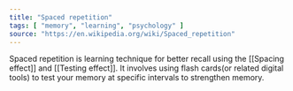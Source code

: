 ```yaml
---
title: "Spaced repetition"
tags: [ "memory", "learning", "psychology" ]
source: "https://en.wikipedia.org/wiki/Spaced_repetition"
---
```


Spaced repetition is learning technique for better recall using the [[Spacing effect]] and [[Testing effect]]. It involves using flash cards(or related digital tools) to test your memory at specific intervals to strengthen memory.
